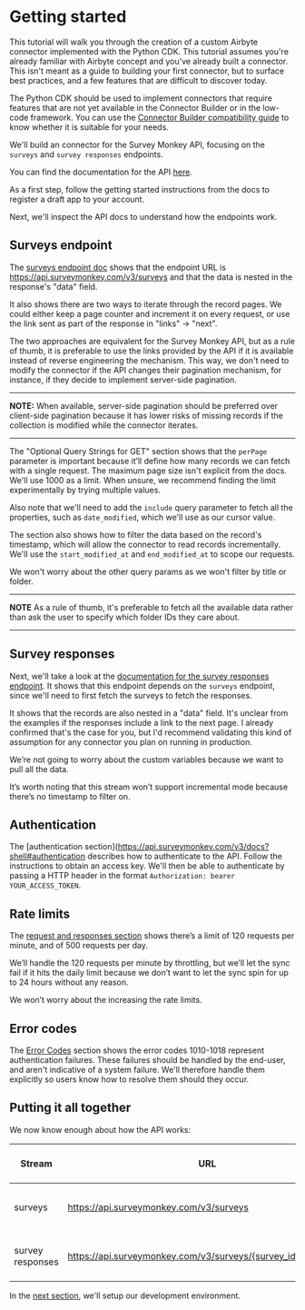# Getting started
This tutorial will walk you through the creation of a custom Airbyte connector implemented with the Python CDK. This tutorial assumes you're already familiar with Airbyte concept and you've already built a connector. This isn't meant as a guide to building your first connector, but to surface best practices, and a few features that are difficult to discover today.

The Python CDK should be used to implement connectors that require features that are not yet available in the Connector Builder or in the low-code framework. You can use the [Connector Builder compatibility guide](../../connector-builder-ui/connector-builder-compatibility.md) to know whether it is suitable for your needs.

We'll build an connector for the Survey Monkey API, focusing on the `surveys` and `survey responses` endpoints.

You can find the documentation for the API [here](https://api.surveymonkey.com/v3/docs?shell#getting-started).

As a first step, follow the getting started instructions from the docs to register a draft app to your account.

Next, we'll inspect the API docs to understand how the endpoints work.

## Surveys endpoint
The [surveys endpoint doc](https://api.surveymonkey.com/v3/docs?shell#api-endpoints-get-surveys) shows that the endpoint URL is https://api.surveymonkey.com/v3/surveys and that the data is nested in the response's "data" field.

It also shows there are two ways to iterate through the record pages. We could either keep a page counter and increment it on every request, or use the link sent as part of the response in "links" -> "next".

The two approaches are equivalent for the Survey Monkey API, but as a rule of thumb, it is preferable to use the links provided by the API if it is available instead of reverse engineering the mechanism. This way, we don't need to modify the connector if the API changes their pagination mechanism, for instance, if they decide to implement server-side pagination.

---
**NOTE:**
When available, server-side pagination should be preferred over client-side pagination because it has lower risks of missing records if the collection is modified while the connector iterates.

---

The "Optional Query Strings for GET" section shows that the `perPage` parameter is important because it’ll define how many records we can fetch with a single request. The maximum page size isn't explicit from the docs. We'll use 1000 as a limit. When unsure, we recommend finding the limit experimentally by trying multiple values.

Also note that we'll need to add the `include` query parameter to fetch all the properties, such as `date_modified`, which we'll use as our cursor value.

The section also shows how to filter the data based on the record's timestamp, which will allow the connector to read records incrementally. We'll use the `start_modified_at` and `end_modified_at` to scope our requests.

We won't worry about the other query params as we won't filter by title or folder.

---
**NOTE**
As a rule of thumb, it's preferable to fetch all the available data rather than ask the user to specify which folder IDs they care about.

---
## Survey responses
Next, we'll take a look at the [documentation for the survey responses endpoint](https://api.surveymonkey.com/v3/docs?shell#api-endpoints-get-surveys-id-responses). It shows that this endpoint depends on the `surveys` endpoint, since we'll need to first fetch the surveys to fetch the responses.

It shows that the records are also nested in a "data" field. It's unclear from the examples if the responses include a link to the next page. I already confirmed that's the case for you, but I'd recommend validating this kind of assumption for any connector you plan on running in production.

We’re not going to worry about the custom variables because we want to pull all the data.

It’s worth noting that this stream won’t support incremental mode because there’s no timestamp to filter on.
## Authentication
The [authentication section](https://api.surveymonkey.com/v3/docs?shell#authentication describes how to authenticate to the API. Follow the instructions to obtain an access key. We'll then be able to authenticate by passing a HTTP header in the format `Authorization: bearer YOUR_ACCESS_TOKEN`.
## Rate limits
The [request and responses section](https://api.surveymonkey.com/v3/docs?shell#request-and-response-limits) shows there’s a limit of 120 requests per minute, and of 500 requests per day.

We’ll handle the 120 requests per minute by throttling, but we’ll let the sync fail if it hits the daily limit because we don’t want to let the sync spin for up to 24 hours without any reason.

We won’t worry about the increasing the rate limits.
## Error codes
The [Error Codes](https://api.surveymonkey.com/v3/docs?shell#error-codes) section shows the error codes 1010-1018 represent authentication failures. These failures should be handled by the end-user, and aren't indicative of a system failure. We'll therefore handle them explicitly so users know how to resolve them should they occur.
## Putting it all together

We now know enough about how the API works:

| Stream           | URL                                                           | authentication                                | path to data | pagination                | cursor value  | time based filters                                 | query params                                                                                                 | rate limits            | user errors          |
|------------------|---------------------------------------------------------------|-----------------------------------------------|--------------|---------------------------|---------------|----------------------------------------------------|--------------------------------------------------------------------------------------------------------------|------------------------|----------------------|
| surveys          | https://api.surveymonkey.com/v3/surveys                       | bearerAuthorization: bearer YOUR_ACCESS_TOKEN | data         | response -> links -> next | date_modified | start_modified_at and end_modified_at query params | include: response_count,date_created,date_modified,language,question_count,analyze_url,preview,collect_stats | 120 request per minute | error code 1010-1018 |
| survey responses | https://api.surveymonkey.com/v3/surveys/{survey_id}/responses | bearerAuthorization: bearer YOUR_ACCESS_TOKEN | data         | response -> links -> next | None          | None                                               | None                                                                                                         | 120 request per minute | error code 1010-1018 |



In the [next section](./1-environment-setup.md), we'll setup our development environment.